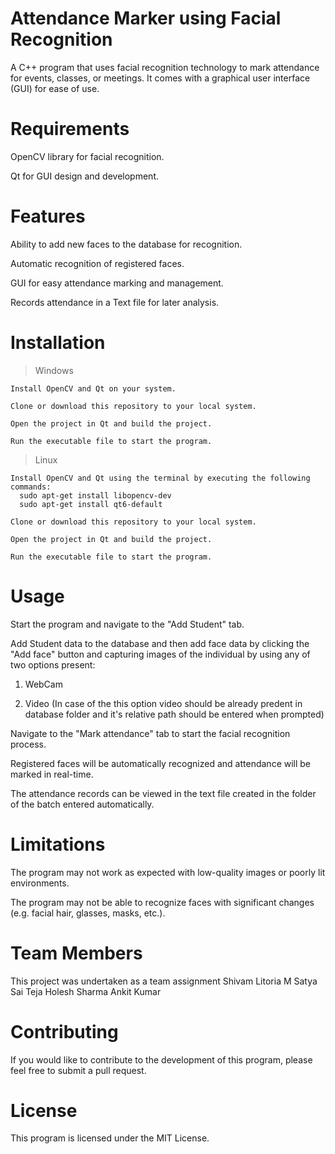 # Attendance Marker using Facial Recognition
A C++ program that uses facial recognition technology to mark attendance for events, classes, or meetings. It comes with a graphical user interface (GUI) for ease of use.

# Requirements
OpenCV library for facial recognition.

Qt for GUI design and development.

# Features
  Ability to add new faces to the database for recognition.
  
  Automatic recognition of registered faces.
  
  GUI for easy attendance marking and management.
  
  Records attendance in a Text file for later analysis.
# Installation
>Windows

    Install OpenCV and Qt on your system.
    
    Clone or download this repository to your local system.
    
    Open the project in Qt and build the project.
    
    Run the executable file to start the program.
>Linux

    Install OpenCV and Qt using the terminal by executing the following commands:
      sudo apt-get install libopencv-dev
      sudo apt-get install qt6-default
      
    Clone or download this repository to your local system.
    
    Open the project in Qt and build the project.
    
    Run the executable file to start the program.
# Usage
  Start the program and navigate to the "Add Student" tab.
  
  Add Student data to the database and then add face data by clicking the "Add face" button and capturing images of the individual by using any of two options present:
  1. WebCam 
  
  2. Video (In case of the this option video should be already predent in database folder and it's relative path should be entered when prompted)
  
  Navigate to the "Mark attendance" tab to start the facial recognition process.
  
  Registered faces will be automatically recognized and attendance will be marked in real-time.
  
  The attendance records can be viewed in the text file created in the folder of the batch entered automatically.
  
# Limitations
The program may not work as expected with low-quality images or poorly lit environments.

The program may not be able to recognize faces with significant changes (e.g. facial hair, glasses, masks, etc.).

# Team Members
This project was undertaken as a team assignment
Shivam Litoria
M Satya Sai Teja
Holesh Sharma
Ankit Kumar 


# Contributing
If you would like to contribute to the development of this program, please feel free to submit a pull request.


# License
This program is licensed under the MIT License.

